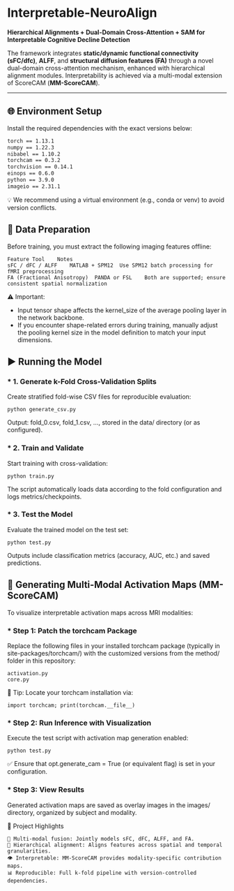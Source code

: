# Interpretable-NeuroAlign  
**Hierarchical Alignments + Dual-Domain Cross-Attention + SAM for Interpretable Cognitive Decline Detection**

The framework integrates **static/dynamic functional connectivity (sFC/dfc)**, **ALFF**, and **structural diffusion features (FA)** through a novel dual-domain cross-attention mechanism, enhanced with hierarchical alignment modules. Interpretability is achieved via a multi-modal extension of ScoreCAM (**MM-ScoreCAM**).

---

## 🌐 Environment Setup

Install the required dependencies with the exact versions below:

```diff
torch == 1.13.1
numpy == 1.22.3
nibabel == 1.10.2
torchcam == 0.3.2
torchvision == 0.14.1
einops == 0.6.0
python == 3.9.0
imageio == 2.31.1
```
💡 We recommend using a virtual environment (e.g., conda or venv) to avoid version conflicts.

## 🧠 Data Preparation
Before training, you must extract the following imaging features offline:
```
Feature	Tool	Notes
sFC / dFC / ALFF	MATLAB + SPM12	Use SPM12 batch processing for fMRI preprocessing
FA (Fractional Anisotropy)	PANDA or FSL	Both are supported; ensure consistent spatial normalization
```
⚠️ Important:
 * Input tensor shape affects the kernel_size of the average pooling layer in the network backbone.
 * If you encounter shape-related errors during training, manually adjust the pooling kernel size in the model definition to match your input dimensions.
## ▶️ Running the Model
### * 1. Generate k-Fold Cross-Validation Splits
Create stratified fold-wise CSV files for reproducible evaluation:

```
python generate_csv.py
```
Output: fold_0.csv, fold_1.csv, ..., stored in the data/ directory (or as configured).

### * 2. Train and Validate
Start training with cross-validation:

```
python train.py
```
The script automatically loads data according to the fold configuration and logs metrics/checkpoints.

### * 3. Test the Model
Evaluate the trained model on the test set:

```
python test.py
```
Outputs include classification metrics (accuracy, AUC, etc.) and saved predictions.

## 🌈 Generating Multi-Modal Activation Maps (MM-ScoreCAM)
To visualize interpretable activation maps across MRI modalities:

### * Step 1: Patch the torchcam Package
Replace the following files in your installed torchcam package (typically in site-packages/torchcam/) with the customized versions from the method/ folder in this repository:

```
activation.py
core.py
```
🔧 Tip: Locate your torchcam installation via:

```
import torchcam; print(torchcam.__file__)
```
### * Step 2: Run Inference with Visualization
Execute the test script with activation map generation enabled:

```
python test.py
```
✅ Ensure that opt.generate_cam = True (or equivalent flag) is set in your configuration.

### * Step 3: View Results
Generated activation maps are saved as overlay images in the images/ directory, organized by subject and modality.

📁 Project Highlights
```
🔗 Multi-modal fusion: Jointly models sFC, dFC, ALFF, and FA.
🧩 Hierarchical alignment: Aligns features across spatial and temporal granularities.
👁️ Interpretable: MM-ScoreCAM provides modality-specific contribution maps.
📊 Reproducible: Full k-fold pipeline with version-controlled dependencies.
```
